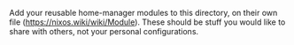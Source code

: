 Add your reusable home-manager modules to this directory, on their own file (https://nixos.wiki/wiki/Module).
These should be stuff you would like to share with others, not your personal configurations.

